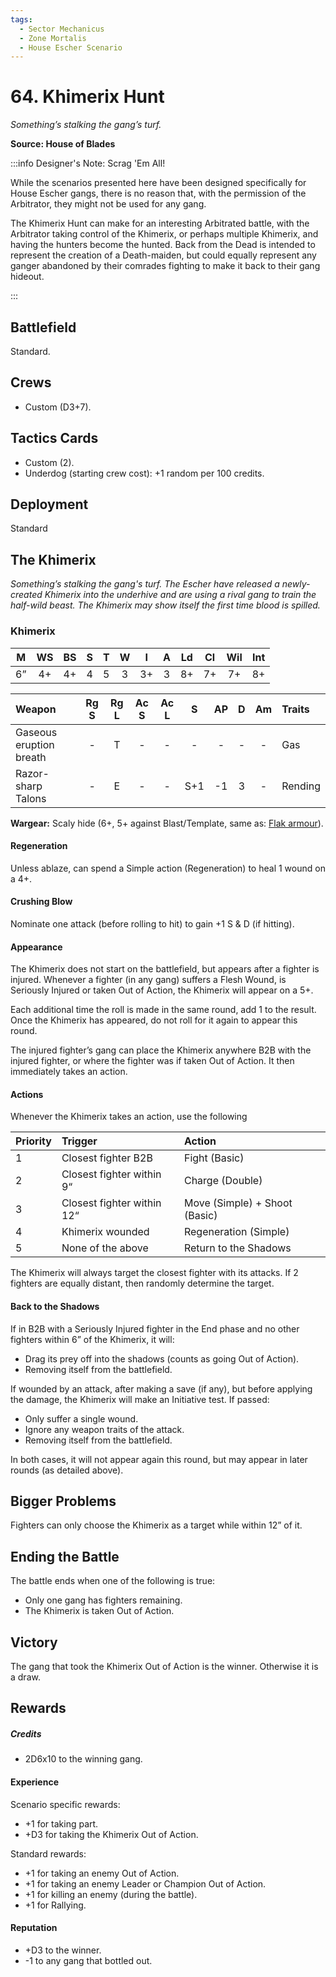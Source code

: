 ```yaml
---
tags:
  - Sector Mechanicus
  - Zone Mortalis
  - House Escher Scenario
---
```


# 64. Khimerix Hunt

_Something’s stalking the gang’s turf._

**Source: House of Blades**

:::info Designer's Note: Scrag 'Em All!

While the scenarios presented here have been designed specifically for House
Escher gangs, there is no reason that, with the permission of the Arbitrator, they
might not be used for any gang.

The Khimerix Hunt can make for an interesting
Arbitrated battle, with the Arbitrator taking control of the Khimerix, or perhaps
multiple Khimerix, and having the hunters become the hunted. Back from the
Dead is intended to represent the creation of a Death-maiden, but could equally
represent any ganger abandoned by their comrades fighting to make it back to
their gang hideout.

:::

## Battlefield

Standard.

## Crews

- Custom (D3+7).

## Tactics Cards

- Custom (2).
- Underdog (starting crew cost): +1 random per 100 credits.

## Deployment

Standard

## The Khimerix

_Something’s stalking the gang's turf. The Escher have released a newly-created Khimerix into the underhive and are using a rival gang to train the half-wild beast. The Khimerix may show itself the first time blood is spilled._

<FighterCard>

### Khimerix

|  M  | WS  | BS  |  S  |  T  |  W  |  I  |  A  | Ld  | Cl  | Wil | Int |
| :-: | :-: | :-: | :-: | :-: | :-: | :-: | :-: | :-: | :-: | :-: | :-: |
| 6”  | 4+  | 4+  |  4  |  5  |  3  | 3+  |  3  | 8+  | 7+  | 7+  | 8+  |

<WeaponStats>

| Weapon                  | Rg S | Rg L | Ac S | Ac L |  S  | AP  |  D  | Am  | Traits                                                     |
| :---------------------- | :--: | :--: | :--: | :--: | :-: | :-: | :-: | :-: | :--------------------------------------------------------- |
| Gaseous eruption breath |  -   |  T   |  -   |  -   |  -  |  -  |  -  |  -  | <Tooltip type="traits" content="gas">Gas</Tooltip>         |
| Razor-sharp Talons      |  -   |  E   |  -   |  -   | S+1 | -1  |  3  |  -  | <Tooltip type="traits" content="rending">Rending</Tooltip> |

</WeaponStats>

**Wargear:** Scaly hide (6+, 5+ against Blast/Template, same as: [Flak armour](/docs/armoury/armour#flak)).

#### Regeneration

Unless ablaze, can spend a Simple action (Regeneration) to heal 1 wound on a 4+.

#### Crushing Blow

Nominate one attack (before rolling to hit) to gain +1 S & D (if hitting).

#### Appearance

The Khimerix does not start on the battlefield, but appears after a fighter is injured. Whenever a fighter (in any gang) suffers a Flesh Wound, is Seriously Injured or taken Out of Action, the Khimerix will appear on a 5+.

Each additional time the roll is made in the same round, add 1 to the result. Once the Khimerix has appeared, do not roll for it again to appear this round.

The injured fighter’s gang can place the Khimerix anywhere B2B with the injured fighter, or where the fighter was if taken Out of Action. It then immediately takes an action.

#### Actions

Whenever the Khimerix takes an action, use the following

| Priority | Trigger                    | Action                        |
| :------- | :------------------------- | :---------------------------- |
| 1        | Closest fighter B2B        | Fight (Basic)                 |
| 2        | Closest fighter within 9“  | Charge (Double)               |
| 3        | Closest fighter within 12“ | Move (Simple) + Shoot (Basic) |
| 4        | Khimerix wounded           | Regeneration (Simple)         |
| 5        | None of the above          | Return to the Shadows         |

The Khimerix will always target the closest fighter with its attacks. If 2 fighters are equally distant, then randomly determine the target.

</FighterCard>

#### Back to the Shadows

If in B2B with a Seriously Injured fighter in the End phase and no other fighters within 6” of the Khimerix, it will:

- Drag its prey off into the shadows (counts as going Out of Action).
- Removing itself from the battlefield.

If wounded by an attack, after making a save (if any), but before applying the damage, the Khimerix will make an Initiative test. If passed:

- Only suffer a single wound.
- Ignore any weapon traits of the attack.
- Removing itself from the battlefield.

In both cases, it will not appear again this round, but may appear in later rounds (as detailed above).

## Bigger Problems

Fighters can only choose the Khimerix as a target while within 12” of it.

## Ending the Battle

The battle ends when one of the following is true:

- Only one gang has fighters remaining.
- The Khimerix is taken Out of Action.

## Victory

The gang that took the Khimerix Out of Action is the winner. Otherwise it is a draw.

## Rewards

##### Credits

- 2D6x10 to the winning gang.

#### Experience

Scenario specific rewards:

- +1 for taking part.
- +D3 for taking the Khimerix Out of Action.

Standard rewards:

- +1 for taking an enemy Out of Action.
- +1 for taking an enemy Leader or Champion Out of Action.
- +1 for killing an enemy (during the battle).
- +1 for Rallying.

#### Reputation

- +D3 to the winner.
- -1 to any gang that bottled out.
